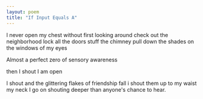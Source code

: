 ```yaml
---
layout: poem
title: "If Input Equals A"
---
```

I never open my chest
without first looking around
check out the neighborhood
lock all the doors
stuff the chimney
pull down the shades
on the windows of my eyes

Almost a perfect zero
of sensory awareness

then I shout
I am open

I shout
and the glittering flakes
of friendship fall
i shout them up to my waist
my neck
I go on shouting
deeper than anyone's chance
to hear.
